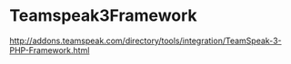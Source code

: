 Teamspeak3Framework
===================

http://addons.teamspeak.com/directory/tools/integration/TeamSpeak-3-PHP-Framework.html